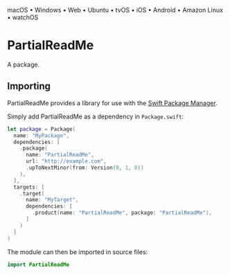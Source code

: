 

macOS • Windows • Web • Ubuntu • tvOS • iOS • Android • Amazon Linux • watchOS

# PartialReadMe

A package.

## Importing

PartialReadMe provides a library for use with the [Swift Package Manager](https://swift.org/package-manager/).

Simply add PartialReadMe as a dependency in `Package.swift`:

```swift
let package = Package(
  name: "MyPackage",
  dependencies: [
    .package(
      name: "PartialReadMe",
      url: "http://example.com",
      .upToNextMinor(from: Version(0, 1, 0))
    ),
  ],
  targets: [
    .target(
      name: "MyTarget",
      dependencies: [
        .product(name: "PartialReadMe", package: "PartialReadMe"),
      ]
    )
  ]
)
```

The module can then be imported in source files:

```swift
import PartialReadMe
```
